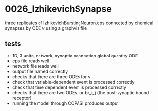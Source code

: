 # 0026_IzhikevichSynapse

three replicates of IzhikevichBurstingNeuron.cps connected by chemical synapses by ODE *v* using a graphviz file

## tests

- 1D, 3 units, network, synaptic connection global quantity ODE
- cps file reads well
- network file reads well
- output file named correctly
- checks that there are three ODEs for v
- check that variable-dependent event is processed correctly
- check that time dependent event is processed correctly
- checks that there are two ODEs for br_i_j (the post-synaptic bound receptor)
- running the model through COPASI produces output

